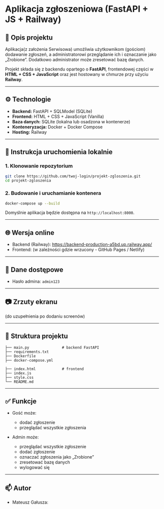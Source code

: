 # Aplikacja zgłoszeniowa (FastAPI + JS + Railway)

## 📌 Opis projektu

Aplikacja(z założenia Serwisowa) umożliwia użytkownikom (gościom) dodawanie zgłoszeń, a administratorowi przeglądanie ich i oznaczanie jako „Zrobione”. Dodatkowo administrator może zresetować bazę danych.

Projekt składa się z backendu opartego o **FastAPI**, frontendowej części w **HTML + CSS + JavaScript** oraz jest hostowany w chmurze przy użyciu **Railway**.

---

## ⚙️ Technologie

- **Backend:** FastAPI + SQLModel (SQLite)
- **Frontend:** HTML + CSS + JavaScript (Vanilla)
- **Baza danych:** SQLite (lokalna lub osadzona w kontenerze)
- **Konteneryzacja:** Docker + Docker Compose
- **Hosting:** Railway

---

## 🔧 Instrukcja uruchomienia lokalnie

### 1. Klonowanie repozytorium

```bash
git clone https://github.com/twoj-login/projekt-zgloszenia.git
cd projekt-zgloszenia
```

### 2. Budowanie i uruchamianie kontenera

```bash
docker-compose up --build
```

Domyślnie aplikacja będzie dostępna na `http://localhost:8000`.

---

## 🌐 Wersja online

- Backend (Railway): https://backend-production-a5bd.up.railway.app/
- Frontend: (w zależności gdzie wrzucony - GitHub Pages / Netlify)

---

## 🔑 Dane dostępowe

- Hasło admina: `admin123`

---

## 📷 Zrzuty ekranu

(do uzupełnienia po dodaniu screenów)

---

## 📁 Struktura projektu

```
├── main.py               # backend FastAPI
├── requirements.txt
├── Dockerfile
├── docker-compose.yml

├── index.html            # frontend
├── index.js
├── style.css
└── README.md
```

---

## ✅ Funkcje

- Gość może:
  - dodać zgłoszenie
  - przeglądać wszystkie zgłoszenia

- Admin może:
  - przeglądać wszystkie zgłoszenie
  - dodać zgłoszenie 
  - oznaczać zgłoszenia jako „Zrobione”
  - zresetować bazę danych
  - wylogować się

---

## 📫 Autor

- Mateusz Gałusza: 
